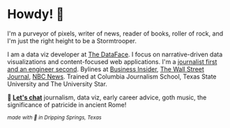 # Howdy! 🤠
I'm a purveyor of pixels, writer of news, reader of books, roller of rock, and I'm just the right height to be a Stormtrooper.

I am a data viz developer at [The DataFace](https://thedataface.com/). I focus on narrative-driven data visualizations and content-focused web applications. I'm a [journalist first and an engineer second](https://medium.com/@matthew_daniels/the-journalist-engineer-c9c1a72b993f). Bylines at [Business Insider](https://www.businessinsider.com/category/sawyer-click), [The Wall Street Journal](https://www.google.com/search?q=site%3Awsj.com%2Farticles+%22sawyer+click%22&sxsrf=AOaemvJFFjEeP2gYGDr9IqybArhyKrA6zA%3A1642221375957&ei=P0_iYankOdCtqtsPpLKP0Ag&ved=0ahUKEwjp_4Wu97L1AhXQlmoFHSTZA4oQ4dUDCA4&uact=5&oq=site%3Awsj.com%2Farticles+%22sawyer+click%22&gs_lcp=Cgdnd3Mtd2l6EAM6BwgAEEcQsANKBAhBGABKBAhGGABQjAVY5BRgnh5oAXACeACAAVyIAa4FkgEBOZgBAKABAcgBCMABAQ&sclient=gws-wiz), [NBC News](https://www.nbcnews.com/search/?q=%22sawyer+click%22). Trained at Columbia Journalism School, Texas State University and The University Star.

**📮 [Let's chat](mailto:sawyer@hey.com)** journalism, data viz, early career advice, goth music, the significance of patricide in ancient Rome!

<sub>*made with 🖤 in Dripping Springs, Texas*</sub>
